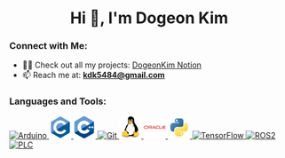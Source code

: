 <h1 align="center">Hi 👋, I'm Dogeon Kim</h1>

### Connect with Me:
- 👨‍💻 Check out all my projects: [DogeonKim Notion](https://ruby-sociology-f01.notion.site/Portfolio-586034c369c143b5871078709a26d1b4?pvs=74)
- 📫 Reach me at: **kdk5484@gmail.com**

### Languages and Tools:
<p align="left">
  <a href="https://www.arduino.cc/" target="_blank" rel="noreferrer"> 
    <img src="https://cdn.worldvectorlogo.com/logos/arduino-1.svg" alt="Arduino" width="40" height="40"/> 
  </a> 
  <a href="https://www.cprogramming.com/" target="_blank" rel="noreferrer"> 
    <img src="https://raw.githubusercontent.com/devicons/devicon/master/icons/c/c-original.svg" alt="C" width="40" height="40"/> 
  </a> 
  <a href="https://www.w3schools.com/cpp/" target="_blank" rel="noreferrer"> 
    <img src="https://raw.githubusercontent.com/devicons/devicon/master/icons/cplusplus/cplusplus-original.svg" alt="C++" width="40" height="40"/> 
  </a> 
  <a href="https://git-scm.com/" target="_blank" rel="noreferrer"> 
    <img src="https://www.vectorlogo.zone/logos/git-scm/git-scm-icon.svg" alt="Git" width="40" height="40"/> 
  </a> 
  <a href="https://www.linux.org/" target="_blank" rel="noreferrer"> 
    <img src="https://raw.githubusercontent.com/devicons/devicon/master/icons/linux/linux-original.svg" alt="Linux" width="40" height="40"/> 
  </a> 
  <a href="https://www.oracle.com/" target="_blank" rel="noreferrer"> 
    <img src="https://raw.githubusercontent.com/devicons/devicon/master/icons/oracle/oracle-original.svg" alt="Oracle" width="40" height="40"/> 
  </a> 
  <a href="https://www.python.org" target="_blank" rel="noreferrer"> 
    <img src="https://raw.githubusercontent.com/devicons/devicon/master/icons/python/python-original.svg" alt="Python" width="40" height="40"/> 
  </a> 
  <a href="https://www.tensorflow.org" target="_blank" rel="noreferrer"> 
    <img src="https://www.vectorlogo.zone/logos/tensorflow/tensorflow-icon.svg" alt="TensorFlow" width="40" height="40"/> 
  </a>
  <a href="https://www.ros.org/" target="_blank" rel="noreferrer"> 
    <img src="https://www.vectorlogo.zone/logos/ros/ros-icon.svg" alt="ROS2" width="40" height="40"/> 
  </a>
  <a href="https://www.siemens.com/global/en/products/automation/industrial/plc.html" target="_blank" rel="noreferrer"> 
    <img src="https://www.vectorlogo.zone/logos/siemens/siemens-icon.svg" alt="PLC" width="40" height="40"/> 
  </a>
</p>
